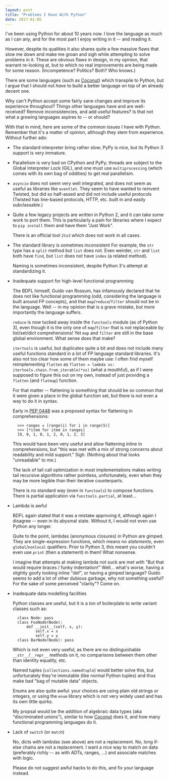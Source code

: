 ```yaml
---
layout: post
title: "Problems I Have With Python"
date: 2017-01-05
---
```


I've been using Python for about 10 years now. I love the language as much as I can any, and for the most part I enjoy writing in it -- and reading it.

However, despite its qualities it also shares quite a few massive flaws that slow me down and make me groan and sigh while attempting to solve problems in it. These are obvious flaws in design, in my opinion, that warrant re-looking at, but to which no real improvements are being made for some reason. (Incompetence? Politics? Both? Who knows.)

There are some languages (such as [Coconut](http://coconut-lang.org/)) which transpile to Python, but I argue that I should not *have* to build a better language on top of an already decent one.

Why can't Python accept some fairly sane changes and improve its experience throughout? Things other languages have and are well-received? Remove inconsistencies, and add useful features? Is that not what a growing languages aspires to -- or should?

With that in mind, here are some of the common issues I have with Python. Remember that it's a matter of opinion, although they stem from experience. Without further ado:

- The standard interpreter bring rather slow; PyPy is nice, but its Python 3 support is very immature.

- Parallelism is very bad on CPython and PyPy; threads are subject to the Global Interpreter Lock (GIL),
    and one must use `multiprocessing` (which comes with its own bag of oddities) to get real parallelism.

- `asyncio` does not seem very well integrated, and does not seem as useful as libraries like `eventlet`.
    They seem to have wanted to reinvent Twisted, but did so half-assed and did not include useful protocols
    (Twisted has line-based protocols, HTTP, etc. built in and easily subclassable.)

- Quite a few legacy projects are written in Python 2, and it *can* take some work to port them.
    This is particularly a pain for libraries where I expect to `pip install` them and have them "Just Work".

    There is an official tool `2to3` which does not work in all cases.

- The standard library is sometimes inconsistent
    For example, the `str` type has a `split` method but `list` does not. Even weirder, `str` and `list` both have `find`, but `list` does not have `index` (a related method).

    Naming is sometimes inconsistent, despite Python 3's attempt at standardizing it.

- Inadequate support for high-level functional programming

    The BDFL himself, Guido van Rossum, has infamously declared that he does not like functional programming
    (odd, considering the language is built around FP concepts), and that `map`/`reduce`/`filter` should not be
    in the language. Well -- in my opinion that is a grave mistake, but more importantly the language suffers.

    `reduce` is now tucked away inside the `functools` module (as of Python 3), even though it is the only one
    of `map`/`filter` that is *not* replaceable by list/set/dict comprehensions! Yet `map` and `filter` are still
    in the base global environment. What sense does that make?

    `itertools` is useful, but duplicates quite a bit and does not include many useful functions standard in a lot of FP language standard libraries.
    It's also not too clear how some of them maybe use: I often find myself reimplementing `flatten` as `flatten = lambda xs: itertools.chain.from_iterable(*xs)` (what a mouthful), as if I were supposed to figure this out on my own, instead of just providing a `flatten` (and `flatmap`) function.

    For that matter -- flattening is something that should be so common that it were given a place in the global function set, but there is not even a way to do it in syntax.

    Early in [PEP 0448](https://www.python.org/dev/peps/pep-0448/#variations) was a proposed syntax for flattening in comprehensions:

        >>> ranges = [range(i) for i in range(5)]
        >>> [*item for item in ranges]
        [0, 0, 1, 0, 1, 2, 0, 1, 2, 3]

    This would have been very useful and allow flattening inline in comprehensions, but "this was met with a mix of strong concerns about readability and mild support." Sigh. (Nothing about that looks "unreadable" to me.)

    The lack of tail call optimization in most implementations makes writing tail recursive algorithms rather pointless, unfortunately, even when they may be more legible than their iterative counterparts.

    There is no standard way (even in `functools`) to compose functions. There is partial application via `functools.partial`, at least...

- Lambda is awful

    BDFL again stated that it was a mistake approving it, although again I disagree -- even in its abysmal state. Without it, I would not even use Python any longer.

    Quite to the point, lambdas (anonymous closures) in Python are gimped. They are single-expression functions,
    which means *no statements*, even `global`/`nonlocal` qualifiers. Prior to Python 3, this meant you couldn't even use `print` (then a statement) in them! What nonsense.

    I imagine that attempts at making lambda not suck are met with "But that would require braces / funky indentation!" Well... what's worse, having a slightly goofy looking inline "def", or having a gimped language?
    Guido seems to add a lot of other dubious garbage, why not something useful? For the sake of some perceived "clarity"? Come on.

- Inadequate data modelling facilities

    Python classes are useful, but it is a *ton* of boilerplate to write variant classes such as:

        class Node: pass
        class FooNode(Node):
            def __init__(self, x, y):
                self.x = x
                self.y = y
        class BarNode(Node): pass

    Which is not even very useful, as there are no distinguishable `__str__`/`__repr__` methods on it, no comparisons between them other than identity equality, etc.

    Named tuples (`collections.namedtuple`) would better solve this, but unfortunately they're immutable (like normal Python tuples) and thus make bad "bag of mutable data" objects.

    Enums are also quite awful: your choices are using plain old strings or integers, or using the `enum` library which is not very widely used and has its own little quirks.

    My propsal would be the addition of algebraic data types (aka "discriminated unions"), similar to how [Coconut](http://coconut-lang.org/) does it, and how many functional programming languages do it.

- Lack of `switch` (or `match`)

    No, dicts with lambdas (see above) are not a replacement. No, long if-else chains are not a replacement.
    I want a nice way to match on data (preferably richly -- as with ADTs, ranges, ...) and associate matches
    with logic.

    Please do not suggest awful hacks to do this, and fix your language instead.